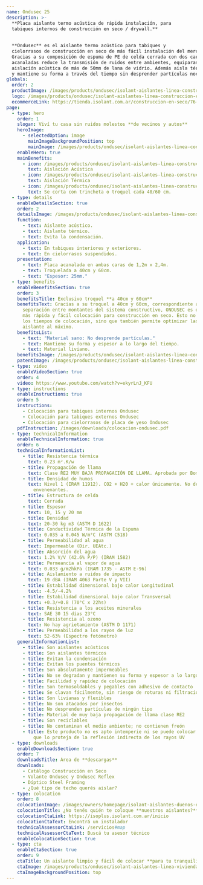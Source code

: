 ```yaml
---
name: Ondusec 25
description: >-
  **Placa aislante termo acústica de rápida instalación, para
  tabiques internos de construcción en seco / drywall.**
  
  
  **Ondusec** es el aislante termo acústico para tabiques y
  cielorrasos de construcción en seco de más fácil instalación del mercado.
  Gracias a su composición de espuma de PE de celda cerrada con dos caras
  acanaladas reduce la transmisión de ruidos entre ambientes, equiparando la
  aislación acústica de más de 50mm de lana de vidrio. Además aisla térmicamente
  y mantiene su forma a través del tiempo sin desprender partículas nocivas.
globals:
  order: 2
  productImage: /images/products/ondusec/isolant-aislantes-linea-construccion-en-seco-ondusec-producto-rollo.png
  logo: /images/products/ondusec/isolant-aislantes-linea-construccion-en-seco-ondusec-logo.webp
  ecommerceLink: https://tienda.isolant.com.ar/construccion-en-seco/76-ondusec.html
page:
  - type: hero
    order: 1
    slogan: Viví tu casa sin ruidos molestos **de vecinos y autos**
    heroImage:
      - selectedOption: image
        mainImageBackgroundPosition: top
        mainImage: /images/products/ondusec/isolant-aislantes-linea-construccion-en-seco-ondusec-imagen.jpg
    enableHero: true
    mainBenefits:
      - icon: /images/products/ondusec/isolant-aislantes-linea-construccion-en-seco-ondusec-beneficio-1.svg
        text: Aislación Acústica
      - icon: /images/products/ondusec/isolant-aislantes-linea-construccion-en-seco-ondusec-beneficio-2.svg
        text: Aislación Térmica
      - icon: /images/products/ondusec/isolant-aislantes-linea-construccion-en-seco-ondusec-beneficio-3.svg
        text: Se corta con trincheta o troquel cada 40/60 cm.
  - type: details
    enableDetailsSection: true
    order: 2
    detailsImage: /images/products/ondusec/isolant-aislantes-linea-construccion-en-seco-ondusec-imagen-detalle.jpg
    function:
      - text: Aislante acústico.
      - text: Aislante térmico.
      - text: Evita la condensación.
    application:
      - text: En tabiques interiores y exteriores.
      - text: En cielorrasos suspendidos.
    presentation:
      - text: Placa acanalada en ambas caras de 1,2m x 2,4m.
      - text: Troquelada a 40cm y 60cm.
      - text: "Espesor: 25mm."
  - type: benefits
    enableBenefitsSection: true
    order: 3
    benefitsTitle: Exclusivo troquel **a 40cm y 60cm**
    benefitsText: Gracias a su troquel a 40cm y 60cm, correspondiente a la
      separación entre montantes del sistema constructivo, ONDUSEC es el aislante de
      más rápida y fácil colocación para construcción en seco. Esto no solo reduce
      los tiempos de colocación, sino que también permite optimizar las medidas del
      aislante al máximo.
    benefitsList:
      - text: "Material sano: No desprende partículas."
      - text: Mantiene su forma y espesor a lo largo del tiempo.
      - text: Material liviano.
    benefitsImage: /images/products/ondusec/isolant-aislantes-linea-construccion-en-seco-ondusec-beneficio-exclusivo.jpg
    patentImage: /images/products/ondusec/isolant-aislantes-linea-construccion-en-seco-ondusec-patente.png
  - type: video
    enableVideoSection: true
    order: 4
    video: https://www.youtube.com/watch?v=ekyrLnJ_KFU
  - type: instructions
    enableInstructions: true
    order: 5
    instructions:
      - Colocación para tabiques internos Ondusec
      - Colocación para tabiques externos Ondusec
      - Colocación para cielorrasos de placa de yeso Ondusec
    pdfInstruction: /images/downloads/colocacion-ondusec.pdf
  - type: technicalInformation
    enableTechnicalInformation: true
    order: 6
    technicalInformationList:
      - title: Resistencia térmica
        text: 0.23 m².K/w
      - title: Propagación de llama
        text: Clase RE2 MUY BAJA PROPAGACIÓN DE LLAMA. Aprobada por Bomberos Argentina.
      - title: Densidad de humos
        text: Nivel 1 (IRAM 11912). CO2 + H20 + calor únicamente. No desprende gases
          envenenantes.
      - title: Estructura de celda
        text: Cerrada
      - title: Espesor
        text: 10, 15 y 20 mm
      - title: Densidad
        text: 20-30 kg m3 (ASTM D 1622)
      - title: Conductividad Térmica de la Espuma
        text: 0.035 a 0.045 W/m°C (ASTM C518)
      - title: Permeabilidad al agua
        text: Impermeable (Dir. UEAtc.)
      - title: Absorción del agua
        text: 1.2% V/V (42.6% P/P) (IRAM 1582)
      - title: Permeancia al vapor de agua
        text: 0.033 g/m2hkPa (IRAM 1735 - ASTM E-96)
      - title: Aislamiento a ruidos de impacto
        text: 19 dBA (IRAM 4063 Parte V y VII)
      - title: Estabilidad dimensional bajo calor Longitudinal
        text: -4.5/-4.2%
      - title: Estabilidad dimensional bajo calor Transversal
        text: +0.3/+0.8 (70°C x 22hs)
      - title: Resistencia a los aceites minerales
        text: SAE 30 15 días 23°C
      - title: Resistencia al ozono
        text: No hay agrietamiento (ASTM D 1171)
      - title: Permeabilidad a los rayos de luz
        text: 52-63% (Espectro fotómetro)
    generalInformationList:
      - title: Son aislantes acústicos
      - title: Son aislantes térmicos
      - title: Evitan la condensación
      - title: Evitan los puentes térmicos
      - title: Son absolutamente impermeables
      - title: No se degradan y mantienen su forma y espesor a lo largo del tiempo
      - title: Facilidad y rapidez de colocación
      - title: Son termosoldables y pegables con adhesivo de contacto
      - title: Se clavan fácilmente, sin riesgo de roturas ni filtraciones
      - title: Son livianas y flexibles
      - title: No son atacados por insectos
      - title: No desprenden partículas de ningún tipo
      - title: Material de muy baja propagación de llama clase RE2
      - title: Son reciclables
      - title: No contaminan el medio ambiente; no contienen freón
      - title: Este producto no es apto intemperie ni se puede colocar sin un cielorraso
          que lo proteja de la reflexión indirecta de los rayos UV
  - type: downloads
    enableDownloadsSection: true
    order: 7
    downloadsTitle: Área de **descargas**
    downloads:
      - Catálogo Construcción en Seco
      - Volante Ondusec y Ondusec Reflex
      - Díptico Steel Framing
      - ¿Qué tipo de techo querés aislar?
  - type: colocation
    order: 8
    colocationImage: /images/owners/homepage/isolant-aislantes-duenos-e-inquilinos-isoplus-colocation.jpg
    colocationTitle: ¿No tenés quién te coloque **nuestros aislantes?**
    colocationCtaLink: https://isoplus.isolant.com.ar/inicio
    colocationCtaText: Encontrá un instalador
    technicalAssessorCtaLink: /servicios#map
    technicalAssessorCtaText: Buscá tu asesor técnico
    enableColocationSection: true
  - type: cta
    enableCtaSection: true
    order: 9
    ctaTitle: Un aislante limpio y fácil de colocar **para tu tranquilidad**
    ctaImage: /images/products/ondusec/isolant-aislantes-linea-vivienda-ondusec-imagen-cta.jpg
    ctaImageBackgroundPosition: top
---
```

